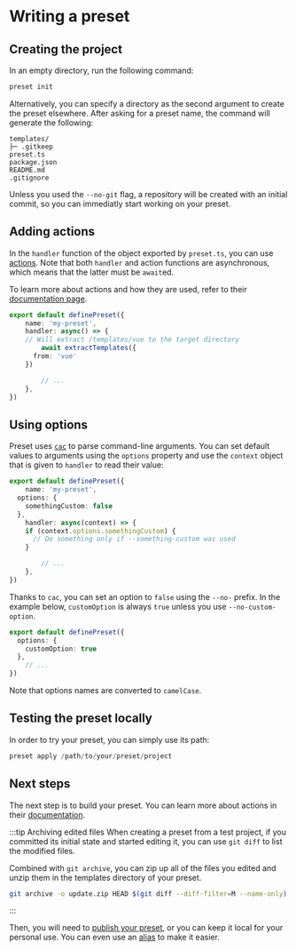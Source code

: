 # Writing a preset

## Creating the project

In an empty directory, run the following command:

```bash
preset init
```

Alternatively, you can specify a directory as the second argument to create the preset elsewhere.
After asking for a preset name, the command will generate the following: 

```
templates/
├─ .gitkeep
preset.ts
package.json
README.md
.gitignore
```

Unless you used the `--no-git` flag, a repository will be created with an initial commit, so you can immediatly start working on your preset.

## Adding actions

In the `handler` function of the object exported by `preset.ts`, you can use [actions](/concepts/actions). Note that both `handler` and action functions are asynchronous, which means that the latter must be `await`ed.

To learn more about actions and how they are used, refer to their [documentation page](/concepts/actions).

```ts
export default definePreset({
	name: 'my-preset',
	handler: async() => {
    // Will extract /templates/vue to the target directory
		await extractTemplates({
      from: 'vue'
    })

		// ...
	},
})
```

## Using options

Preset uses [`cac`](https://github.com/cacjs/cac) to parse command-line arguments. You can set default values to arguments using the `options` property and use the `context` object that is given to `handler` to read their value:

```ts
export default definePreset({
	name: 'my-preset',
  options: {
    somethingCustom: false
  },
	handler: async(context) => {
    if (context.options.somethingCustom) {
      // Do something only if --something-custom was used
    }

		// ...
	},
})
```

Thanks to `cac`, you can set an option to `false` using the `--no-` prefix. In the example below, `customOption` is always `true` unless you use `--no-custom-option`. 

```ts
export default definePreset({
  options: {
    customOption: true
  },
	// ...
})
```

Note that options names are converted to `camelCase`.

## Testing the preset locally

In order to try your preset, you can simply use its path:

```ts
preset apply /path/to/your/preset/project
```

## Next steps

The next step is to build your preset. You can learn more about actions in their [documentation](/concepts/actions).

:::tip Archiving edited files
When creating a preset from a test project, if you committed its initial state and started editing it, you can use `git diff` to list the modified files.

Combined with `git archive`, you can zip up all of the files you edited and unzip them in the templates directory of your preset.

```bash
git archive -o update.zip HEAD $(git diff --diff-filter=M --name-only)
```
:::

Then, you will need to [publish your preset](/guide/hosting), or you can keep it local for your personal use. You can even use an [alias](/guide/using-aliases) to make it easier.
